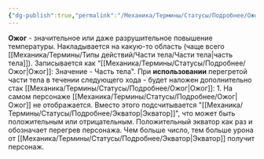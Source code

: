 ```yaml
---
{"dg-publish":true,"permalink":"/Механика/Термины/Статусы/Подробнее/Ожог/","noteIcon":"","created":"2025-10-12T10:43:43.814+03:00","updated":"2025-09-24T18:30:50.598+03:00"}
---
```




**Ожог** - значительное или даже разрушительное повышение температуры. Накладывается на какую-то область (чаще всего [[Механика/Термины/Типы действий/Части тела/Части тела\|часть тела]]). Записывается как “[[Механика/Термины/Статусы/Подробнее/Ожог\|Ожог]]: Значение - Часть тела". При **использовании** перегретой части тела в течении следующего хода - будет наложен дополнительно стак [[Механика/Термины/Статусы/Подробнее/Ожог\|Ожог]]: 1. На самом персонаже [[Механика/Термины/Статусы/Подробнее/Ожог\|Ожог]] не отображается. Вместо этого подсчитывается "[[Механика/Термины/Статусы/Подробнее/Экватор\|Экватор]]", что может быть положительным или отрицательным. Положительный экватор как раз и обозначает перегрев персонажа. Чем больше число, тем больше урона от [[Механика/Термины/Статусы/Подробнее/Экватор\|Экватор]] получит персонаж. 
